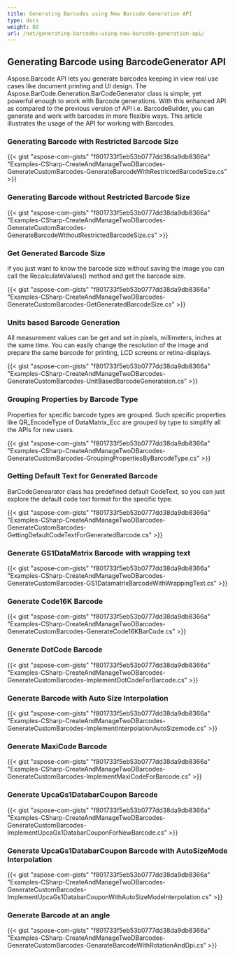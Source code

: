 ```yaml
---
title: Generating Barcodes using New Barcode Generation API
type: docs
weight: 80
url: /net/generating-barcodes-using-new-barcode-generation-api/
---
```


## **Generating Barcode using BarcodeGenerator API**
Aspose.Barcode API lets you generate barcodes keeping in view real use cases like document printing and UI design. The Aspose.BarCode.Generation.BarCodeGenerator class is simple, yet powerful enough to work with Barcode generations. With this enhanced API as compared to the previous version of API i.e. BarcodeBuilder, you can generate and work with barcodes in more flexible ways. This article illustrates the usage of the API for working with Barcodes.
### **Generating Barcode with Restricted Barcode Size**
{{< gist "aspose-com-gists" "f801733f5eb53b0777dd38da9db8366a" "Examples-CSharp-CreateAndManageTwoDBarcodes-GenerateCustomBarcodes-GenerateBarcodeWithRestrictedBarcodeSize.cs" >}}
### **Generating Barcode without Restricted Barcode Size**


{{< gist "aspose-com-gists" "f801733f5eb53b0777dd38da9db8366a" "Examples-CSharp-CreateAndManageTwoDBarcodes-GenerateCustomBarcodes-GenerateBarcodeWithoutRestrictedBarcodeSize.cs" >}}
### **Get Generated Barcode Size**
if you just want to know the barcode size without saving the image you can call the RecalculateValues() method and get the barcode size.

{{< gist "aspose-com-gists" "f801733f5eb53b0777dd38da9db8366a" "Examples-CSharp-CreateAndManageTwoDBarcodes-GenerateCustomBarcodes-GetGeneratedBarcodeSize.cs" >}}
### **Units based Barcode Generation**
All measurement values can be get and set in pixels, millimeters, inches at the same time. You can easily change the resolution of the image and prepare the same barcode for printing, LCD screens or retina-displays.

{{< gist "aspose-com-gists" "f801733f5eb53b0777dd38da9db8366a" "Examples-CSharp-CreateAndManageTwoDBarcodes-GenerateCustomBarcodes-UnitBasedBarcodeGenerateion.cs" >}}
### **Grouping Properties by Barcode Type**
Properties for specific barcode types are grouped. Such specific properties like QR_EncodeType of DataMatrix_Ecc are grouped by type to simplify all the APIs for new users.

{{< gist "aspose-com-gists" "f801733f5eb53b0777dd38da9db8366a" "Examples-CSharp-CreateAndManageTwoDBarcodes-GenerateCustomBarcodes-GroupingPropertiesByBarcodeType.cs" >}}
### **Getting Default Text for Generated Barcode**
BarCodeGenearator class has predefined default CodeText, so you can just explore the default code text format for the specific type.

{{< gist "aspose-com-gists" "f801733f5eb53b0777dd38da9db8366a" "Examples-CSharp-CreateAndManageTwoDBarcodes-GenerateCustomBarcodes-GettingDefaultCodeTextForGeneratedBarcode.cs" >}}
### **Generate GS1DataMatrix Barcode with wrapping text**
{{< gist "aspose-com-gists" "f801733f5eb53b0777dd38da9db8366a" "Examples-CSharp-CreateAndManageTwoDBarcodes-GenerateCustomBarcodes-GS1DatamatrixBarcodeWithWrappingText.cs" >}}
### **Generate Code16K Barcode**
{{< gist "aspose-com-gists" "f801733f5eb53b0777dd38da9db8366a" "Examples-CSharp-CreateAndManageTwoDBarcodes-GenerateCustomBarcodes-GenerateCode16KBarCode.cs" >}}
### **Generate DotCode Barcode**
{{< gist "aspose-com-gists" "f801733f5eb53b0777dd38da9db8366a" "Examples-CSharp-CreateAndManageTwoDBarcodes-GenerateCustomBarcodes-ImplementDotCodeForBarcode.cs" >}}
### **Generate Barcode with Auto Size Interpolation**
{{< gist "aspose-com-gists" "f801733f5eb53b0777dd38da9db8366a" "Examples-CSharp-CreateAndManageTwoDBarcodes-GenerateCustomBarcodes-ImplementInterpolationAutoSizemode.cs" >}}
### **Generate MaxiCode Barcode**
{{< gist "aspose-com-gists" "f801733f5eb53b0777dd38da9db8366a" "Examples-CSharp-CreateAndManageTwoDBarcodes-GenerateCustomBarcodes-ImplementMaxiCodeForBarcode.cs" >}}
### **Generate UpcaGs1DatabarCoupon Barcode**
{{< gist "aspose-com-gists" "f801733f5eb53b0777dd38da9db8366a" "Examples-CSharp-CreateAndManageTwoDBarcodes-GenerateCustomBarcodes-ImplementUpcaGs1DatabarCouponForNewBarcode.cs" >}}
### **Generate UpcaGs1DatabarCoupon Barcode with AutoSizeMode Interpolation**
{{< gist "aspose-com-gists" "f801733f5eb53b0777dd38da9db8366a" "Examples-CSharp-CreateAndManageTwoDBarcodes-GenerateCustomBarcodes-ImplementUpcaGs1DatabarCouponWithAutoSizeModeInterpolation.cs" >}}
### **Generate Barcode at an angle**
{{< gist "aspose-com-gists" "f801733f5eb53b0777dd38da9db8366a" "Examples-CSharp-CreateAndManageTwoDBarcodes-GenerateCustomBarcodes-GenarateBarcodeWithRotationAndDpi.cs" >}}
